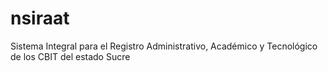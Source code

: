# nsiraat
Sistema Integral para el Registro Administrativo, Académico y Tecnológico de los CBIT del estado Sucre
